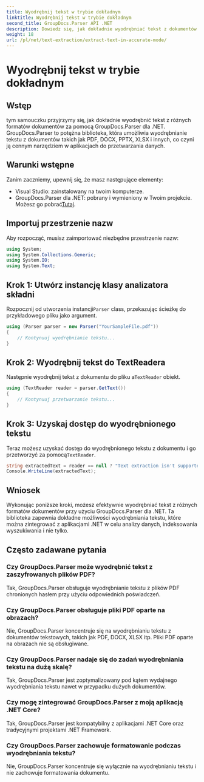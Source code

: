 ```yaml
---
title: Wyodrębnij tekst w trybie dokładnym
linktitle: Wyodrębnij tekst w trybie dokładnym
second_title: GroupDocs.Parser API .NET
description: Dowiedz się, jak dokładnie wyodrębniać tekst z dokumentów w platformie .NET przy użyciu programu GroupDocs.Parser w celu bezproblemowego przetwarzania danych.
weight: 18
url: /pl/net/text-extraction/extract-text-in-accurate-mode/
---
```


# Wyodrębnij tekst w trybie dokładnym

## Wstęp
tym samouczku przyjrzymy się, jak dokładnie wyodrębnić tekst z różnych formatów dokumentów za pomocą GroupDocs.Parser dla .NET. GroupDocs.Parser to potężna biblioteka, która umożliwia wyodrębnianie tekstu z dokumentów takich jak PDF, DOCX, PPTX, XLSX i innych, co czyni ją cennym narzędziem w aplikacjach do przetwarzania danych.
## Warunki wstępne
Zanim zaczniemy, upewnij się, że masz następujące elementy:
- Visual Studio: zainstalowany na twoim komputerze.
-  GroupDocs.Parser dla .NET: pobrany i wymieniony w Twoim projekcie. Możesz go pobrać[Tutaj](https://releases.groupdocs.com/parser/net/).

## Importuj przestrzenie nazw
Aby rozpocząć, musisz zaimportować niezbędne przestrzenie nazw:
```csharp
using System;
using System.Collections.Generic;
using System.IO;
using System.Text;
```
## Krok 1: Utwórz instancję klasy analizatora składni
 Rozpocznij od utworzenia instancji`Parser` class, przekazując ścieżkę do przykładowego pliku jako argument.
```csharp
using (Parser parser = new Parser("YourSampleFile.pdf"))
{
    // Kontynuuj wyodrębnianie tekstu...
}
```
## Krok 2: Wyodrębnij tekst do TextReadera
 Następnie wyodrębnij tekst z dokumentu do pliku a`TextReader` obiekt.
```csharp
using (TextReader reader = parser.GetText())
{
    // Kontynuuj przetwarzanie tekstu...
}
```
## Krok 3: Uzyskaj dostęp do wyodrębnionego tekstu
 Teraz możesz uzyskać dostęp do wyodrębnionego tekstu z dokumentu i go przetworzyć za pomocą`TextReader`.
```csharp
string extractedText = reader == null ? "Text extraction isn't supported" : reader.ReadToEnd();
Console.WriteLine(extractedText);
```

## Wniosek
Wykonując poniższe kroki, możesz efektywnie wyodrębniać tekst z różnych formatów dokumentów przy użyciu GroupDocs.Parser dla .NET. Ta biblioteka zapewnia dokładne możliwości wyodrębniania tekstu, które można zintegrować z aplikacjami .NET w celu analizy danych, indeksowania wyszukiwania i nie tylko.

## Często zadawane pytania
### Czy GroupDocs.Parser może wyodrębnić tekst z zaszyfrowanych plików PDF?
Tak, GroupDocs.Parser obsługuje wyodrębnianie tekstu z plików PDF chronionych hasłem przy użyciu odpowiednich poświadczeń.
### Czy GroupDocs.Parser obsługuje pliki PDF oparte na obrazach?
Nie, GroupDocs.Parser koncentruje się na wyodrębnianiu tekstu z dokumentów tekstowych, takich jak PDF, DOCX, XLSX itp. Pliki PDF oparte na obrazach nie są obsługiwane.
### Czy GroupDocs.Parser nadaje się do zadań wyodrębniania tekstu na dużą skalę?
Tak, GroupDocs.Parser jest zoptymalizowany pod kątem wydajnego wyodrębniania tekstu nawet w przypadku dużych dokumentów.
### Czy mogę zintegrować GroupDocs.Parser z moją aplikacją .NET Core?
Tak, GroupDocs.Parser jest kompatybilny z aplikacjami .NET Core oraz tradycyjnymi projektami .NET Framework.
### Czy GroupDocs.Parser zachowuje formatowanie podczas wyodrębniania tekstu?
Nie, GroupDocs.Parser koncentruje się wyłącznie na wyodrębnianiu tekstu i nie zachowuje formatowania dokumentu.